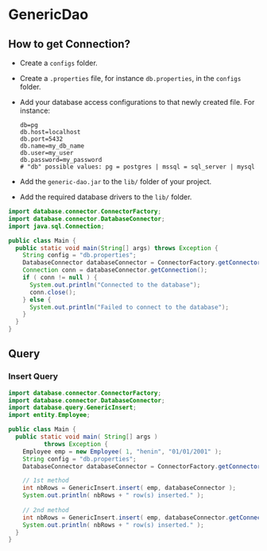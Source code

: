 # GenericDao

## How to get Connection?

- Create a `configs` folder.
- Create a `.properties` file, for instance `db.properties`, in the `configs` folder.
- Add your database access configurations to that newly created file. For instance:
    ```properties
    db=pg
    db.host=localhost
    db.port=5432
    db.name=my_db_name
    db.user=my_user
    db.password=my_password
  # "db" possible values: pg = postgres | mssql = sql_server | mysql
    ```

- Add the `generic-dao.jar` to the `lib/` folder of your project.
- Add the required database drivers to the `lib/` folder.

```java
import database.connector.ConnectorFactory;
import database.connector.DatabaseConnector;
import java.sql.Connection;

public class Main {
  public static void main(String[] args) throws Exception {
    String config = "db.properties";
    DatabaseConnector databaseConnector = ConnectorFactory.getConnector(config);
    Connection conn = databaseConnector.getConnection();
    if ( conn != null ) {
      System.out.println("Connected to the database");
      conn.close();
    } else {
      System.out.println("Failed to connect to the database");
    }
  }
}
```

## Query

### Insert Query

```java
import database.connector.ConnectorFactory;
import database.connector.DatabaseConnector;
import database.query.GenericInsert;
import entity.Employee;

public class Main {
  public static void main( String[] args )
          throws Exception {
    Employee emp = new Employee( 1, "henin", "01/01/2001" );
    String config = "db.properties";
    DatabaseConnector databaseConnector = ConnectorFactory.getConnector( config );

    // 1st method
    int nbRows = GenericInsert.insert( emp, databaseConnector );
    System.out.println( nbRows + " row(s) inserted." );
    
    // 2nd method
    int nbRows = GenericInsert.insert( emp, databaseConnector.getConnection() );
    System.out.println( nbRows + " row(s) inserted." );
  }
}
```